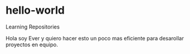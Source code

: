 # hello-world
Learning Repositories

Hola soy Ever y quiero hacer esto un poco mas eficiente para desarollar proyectos en equipo.

